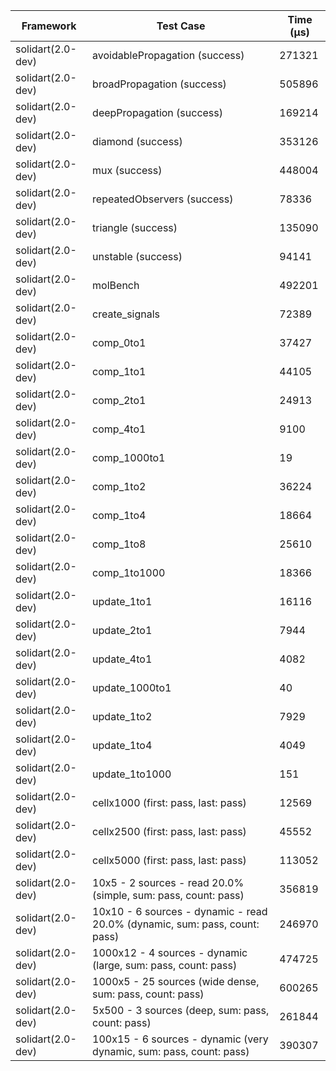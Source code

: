 | Framework | Test Case | Time (μs) |
| --- | --- | --- |
| solidart(2.0-dev) | avoidablePropagation (success) | 271321 |
| solidart(2.0-dev) | broadPropagation (success) | 505896 |
| solidart(2.0-dev) | deepPropagation (success) | 169214 |
| solidart(2.0-dev) | diamond (success) | 353126 |
| solidart(2.0-dev) | mux (success) | 448004 |
| solidart(2.0-dev) | repeatedObservers (success) | 78336 |
| solidart(2.0-dev) | triangle (success) | 135090 |
| solidart(2.0-dev) | unstable (success) | 94141 |
| solidart(2.0-dev) | molBench | 492201 |
| solidart(2.0-dev) | create_signals | 72389 |
| solidart(2.0-dev) | comp_0to1 | 37427 |
| solidart(2.0-dev) | comp_1to1 | 44105 |
| solidart(2.0-dev) | comp_2to1 | 24913 |
| solidart(2.0-dev) | comp_4to1 | 9100 |
| solidart(2.0-dev) | comp_1000to1 | 19 |
| solidart(2.0-dev) | comp_1to2 | 36224 |
| solidart(2.0-dev) | comp_1to4 | 18664 |
| solidart(2.0-dev) | comp_1to8 | 25610 |
| solidart(2.0-dev) | comp_1to1000 | 18366 |
| solidart(2.0-dev) | update_1to1 | 16116 |
| solidart(2.0-dev) | update_2to1 | 7944 |
| solidart(2.0-dev) | update_4to1 | 4082 |
| solidart(2.0-dev) | update_1000to1 | 40 |
| solidart(2.0-dev) | update_1to2 | 7929 |
| solidart(2.0-dev) | update_1to4 | 4049 |
| solidart(2.0-dev) | update_1to1000 | 151 |
| solidart(2.0-dev) | cellx1000 (first: pass, last: pass) | 12569 |
| solidart(2.0-dev) | cellx2500 (first: pass, last: pass) | 45552 |
| solidart(2.0-dev) | cellx5000 (first: pass, last: pass) | 113052 |
| solidart(2.0-dev) | 10x5 - 2 sources - read 20.0% (simple, sum: pass, count: pass) | 356819 |
| solidart(2.0-dev) | 10x10 - 6 sources - dynamic - read 20.0% (dynamic, sum: pass, count: pass) | 246970 |
| solidart(2.0-dev) | 1000x12 - 4 sources - dynamic (large, sum: pass, count: pass) | 474725 |
| solidart(2.0-dev) | 1000x5 - 25 sources (wide dense, sum: pass, count: pass) | 600265 |
| solidart(2.0-dev) | 5x500 - 3 sources (deep, sum: pass, count: pass) | 261844 |
| solidart(2.0-dev) | 100x15 - 6 sources - dynamic (very dynamic, sum: pass, count: pass) | 390307 |
